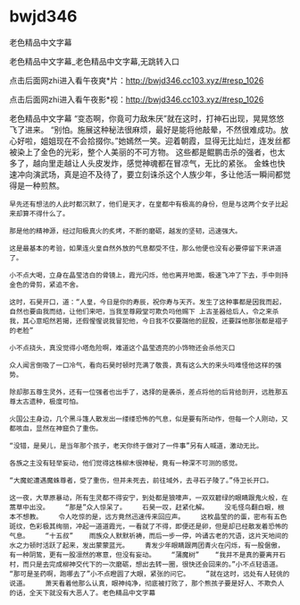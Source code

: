 # bwjd346
老色精品中文字幕

老色精品中文字幕_老色精品中文字幕,无跳转入口

点击后面网zhi进入看午夜爽*片：http://bwjd346.cc103.xyz/#resp_1026

点击后面网zhi进入看午夜影*视：http://bwjd346.cc103.xyz/#resp_1026

老色精品中文字幕    “变态啊，你竟可力敌朱厌”就在这时，打神石出现，晃晃悠悠飞了进来。    “别怕。施展这种秘法很麻烦，最好是能将他敲晕，不然很难成功。放心好啦，姐姐现在不会拾掇你。”她嫣然一笑。迎着朝霞，显得无比灿烂，连发丝都被染上了金色的光彩，整个人美丽的不可方物。    这些都是鲲鹏击杀的强者，也太多了，越向里走越让人头皮发炸，感觉神魂都在冒凉气，无比的紧张。    金蛛也快速冲向演武场，真是迫不及待了，要立刻诛杀这个人族少年，多让他活一瞬间都觉得是一种煎熬。

    早先还有想法的人此时都沉默了，他们是天才，在皇都中有极高的身份，但是与这两个女子比起来却算不得什么了。

    那是他的精神源，经过阳极真火的炙烤，不断的磨砺，越发的坚韧，迅速强大。

    这是最基本的考验，如果连火皇自然外放的气息都受不住，那么他便也没有必要停留下来讲道了。

    小不点大喝，立身在晶莹洁白的骨镜上，霞光闪烁，他也离开地面，极速飞冲了下去，手中则持金色的骨剪，紧追不舍。

    这时，石昊开口，道：“人皇，今日是你的寿辰，祝你寿与天齐。发生了这种事都是因我而起，自然也要由我而结，让他们来吧，当我至尊殿堂可欺负吗他赐下 上古圣器给后人，令之来杀我，其心意昭然若揭，还假惺惺说我冒犯他，今日我不仅要踹他的屁股，还要踩他那张都是褶子的老脸”

    小不点挠头，真没觉得小塔危险啊，难道这个晶莹透亮的小饰物还会杀他灭口

    众人闻言倒吸了一口冷气，看向石昊时顿时充满了敬畏，真有这么大的来头吗难怪他这样的强势。

    除却那五尊生灵外，还有一位强者也出手了，选择的是袭杀，差点将他的后背给剖开，远胜那五尊太古遗种，极度可怕。

    火国公主身边，几个黑斗篷人散发出一缕缕恐怖的气息，似是要有所动作，但每一个人刚动，又都咳血，显然在神窟负了重伤。

    “没错，是昊儿，是当年那个孩子，老天你终于做对了一件事”另有人喊道，激动无比。

    各族之主没有轻举妄动，他们觉得这株柳木很神秘，竟有一种深不可测的感觉。

    “大魔蛇遭遇魔蛛尊者，受了重伤，但并未死去，前往域外，去寻石子陵了。”侍卫长开口。

    这一夜，大草原暴动，所有生灵都不得安宁，到处都是狼嚎声，一双双碧绿的眼睛跟鬼火般，在蒿草中出没。    “那是”众人惊呆了。    石昊一叹，赶紧化解。    没毛怪鸟翻白眼，根本不想教。    令人吃惊的是，远方竟然迅速传来回应声。    这枚晶莹的的蛋，密布有五色斑纹，色彩极其绚丽，冲起一道道霞光，一看就了不得，即便还是卵，但是却已经散发着恐怖的气息。    “十五叔”    雨族众人默默祈祷，而后一步一停，吟诵古老的咒语，这片天地间的水之力顿时活跃了起来，发出蒙蒙蓝光。    青发少年眼睛跟两团青火在闪烁，有一股倨傲，有一种阴鸷，更有一股凛然的寒意，但没有妄动。    “蒲魔树”    “我并不是真的要离开石村，而只是去完成柳神交代下的一次磨砺，想出去转一圈，很快还会回来的。”小不点轻语道。    “那可是圣药啊，跑哪去了”小不点瞪圆了大眼，紧张的问它。    ”就在这时，远处有人轻佻的说道。    萧天看着他那么认真，眼神纯净，彻底被打败了，那个熊孩子要是好人、不欺负人的话，全天下就没有大恶人了。老色精品中文字幕
